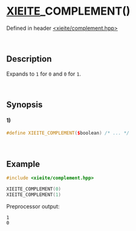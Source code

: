 # [XIEITE](../../macros.md)\_COMPLEMENT\(\)
Defined in header [<xieite/complement.hpp>](../../../include/xieite/complement.hpp)

&nbsp;

## Description
Expands to `1` for `0` and `0` for `1`.

&nbsp;

## Synopsis
#### 1)
```cpp
#define XIEITE_COMPLEMENT($boolean) /* ... */
```

&nbsp;

## Example
```cpp
#include <xieite/complement.hpp>

XIEITE_COMPLEMENT(0)
XIEITE_COMPLEMENT(1)
```
Preprocessor output:
```
1
0
```
